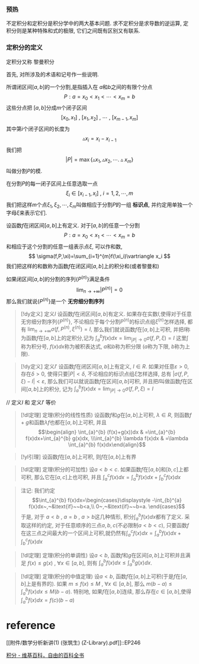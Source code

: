
### 预热
不定积分和定积分是积分学中的两大基本问题.
求不定积分是求导数的逆运算,
定积分则是某种特殊和式的极限,
它们之间既有区别又有联系.

### 定积分的定义

定积分又称 黎曼积分 

首先, 对所涉及的术语和记号作一些说明.

所谓闭区间$[a,b]$的一个分割,是指插入在 $a$和$b$之间的有限个分点
$$
P:a=x_{0}<x_{1}<\cdots<x_m =b
$$
这些分点把 $[a,b]$分成$m$个闭子区间 
$$
[x_{0},x_{1}]~,~[x_{1},x_{2}]~,~\cdots~,~[x_{m-1},x_m]
$$
其中第$i$个闭子区间的长度为
$$
\vartriangle x_i = x_i-x_{i-1}
$$
我们把
$$
|P|=\max\{\vartriangle x_{1},\vartriangle x_{2},\cdots.\vartriangle x_m\}
$$
叫做分割$P$的模.

在分割$P$的每一闭子区间上任意选取一点
$$
\xi _{i}\in  [x_{i-1},x_i]~,~i=1,2,\cdots,m
$$
我们把这样$m$个点$\xi_{1},\xi_{2},\cdots,\xi_{m}$叫做相应于分割$P$的一组 **标识点**, 并约定用单独一个字母$\xi$来表示它们.


设函数$f$在闭区间$[a,b]$上有定义. 对于$[a,b]$的任意一个分割
$$
P:a=x_{0}<x_{1}<\cdots<x_m =b
$$
和相应于这个分割的任意一组表示点$\xi$, 可以作和数,
$$
\sigma(f,P,\xi)=\sum_{i=1}^{m}f(\xi_i)\vartriangle x_i
$$
我们把这样的和数称为函数$f$在闭区间$[a,b]$上的积分和(或者黎曼和)

如果闭区间$[a,b]$的分割的序列$\{P^{(n)}\}$满足条件
$$
\lim_{n\to+\infty }|P^{(n)}|=0
$$
那么我们就说$\{P^{(n)}\}$是一个 **无穷细分割序列**


> [!dy定义] 定义$I$ 
> 设函数$f$在闭区间$[a,b]$有定义. 如果存在实数$I$,使得对于任意无穷细分割序列$\{P^{(n)}\}$, 不论相应于每个分割$P^{(n)}$的标识点组$\xi^{(n)}$怎样选择, 都有
> $\displaystyle \lim_{n\to+\infty }\sigma(f,P^{(n)},\xi^{(n)})=I,$
> 那么我们就说函数$f$在$[a,b]$上可积, 并把$I$称为函数$f$在$[a,b]$上的定积分,记为
> $\displaystyle \int_a^{b}f(x)dx=\lim_{ |P| \to 0 }\sigma(f,P,\xi)=I$
> 这里$\displaystyle \int$称为积分号, $f(x)dx$称为被积表达式, $a$和$b$称为积分限 ($a$称为下限, $b$称为上限).

> [!dy定义] 定义$I'$
>  设函数$f$在闭区间$[a,b]$上有定义, $I\in R$. 如果对任意$\varepsilon >0$, 存在$\delta>0$, 使得只要$|P|<\delta$, 不论相应的标识点组$\xi$怎样选择, 总有
>  $\displaystyle |\sigma(f,P,\xi)-I|<\varepsilon,$
>  那么我们可以就说函数$f$在区间$[a,b]$可积, 并且把$I$叫做函数$f$在区间$[a,b]$上的积分, 记为
>  $\displaystyle \int_a^b f(x)dx=\lim_{ |P| \to 0}\sigma(f,P,\xi)=I$

// 定义$I$ 和 定义$I'$ 等价


> [!dl定理] 定理(积分的线性性质) 
> 设函数$f$和$g$在$[a,b]$上可积, $\lambda\in R$, 则函数$f+g$和函数$\lambda f$也都在$[a,b]$上可积, 并且
$$\begin{align} \int_{a}^{b} (f(x)+g(x))dx & =\int_{a}^{b} f(x)dx+\int_{a}^{b} g(x)dx, \\\int_{a}^{b} \lambda f(x)dx & =\lambda \int_{a}^{b} f(x)dx\end{align}$$
> 

> [!yl引理] 
> 设函数$f$在$[a,b]$上可积, 则$f$在$[a,b]$上有界


> [!dl定理] 定理(积分的可加性) 
> 设$a<b<c$. 如果函数$f$在$[a,b]$和$[b,c]$上都可积, 那么它在$[a,c]$上也可积, 并且
> $\displaystyle \int_{a}^{c}f(x)dx=\int_{a}^{b}f(x)dx+\int_{b}^{c}f(x)dx$

> 注记:
> 我们约定
> $$\int_{a}^{b} f(x)dx=\begin{cases}\displaystyle -\int_{b}^{a} f(x)dx~,~&\text{if}~~b<a,\\ 0~,~&\text{if}~~b=a. \end{cases}$$
> 于是, 对于 $a<b~,~a=b~,~a>b$这几种情形, 积分$\int_{a}^{b}f(x)dx$都有了定义.
> 采取这样的约定, 对于任意顺序的三点$a,b,c$(不必限制$a<b<c$), 只要函数$f$在这三点之间最大的一个区间上可积,就仍然有$\displaystyle \int_{a}^{c}f(x)dx=\int_{a}^{b}f(x)dx+\int_{b}^{c}f(x)dx$


> [!dl定理] 定理(积分的单调性) 
> 设$a<b$, 函数$f$和$g$在区间$[a,b]$上可积并且满足 
> $f(x)\leq g(x)~,~\forall x\in [a,b]$,
> 则有
> $\displaystyle \int_{a}^{b}f(x)dx\leq \int_{a}^{b}g(x)dx$.


> [!dl定理] 定理(积分的中值定理) 
> 设$a<b$, 函数$f$在$[a,b]$上可积(于是$f$在$[a,b]$上是有界的). 如果
> $m\leq f(x)\leq M~,~\forall x\in [a,b]$,
> 那么
> $\displaystyle m(b-a)\leq \int_{a}^{b}f(x)dx\leq M(b-a)$.
> 特别地, 如果$f$在$[a,b]$连续, 那么存在$c\in [a,b]$,使得
> $\displaystyle \int_{a}^{b}f(x)dx=f(c)(b-a)$





# reference
[[附件/数学分析新讲(1) (张筑生) (Z-Library).pdf]]::EP246

[积分 - 维基百科，自由的百科全书](https://zh.wikipedia.org/wiki/%E7%A7%AF%E5%88%86#%E7%AE%80%E4%BB%8B)
